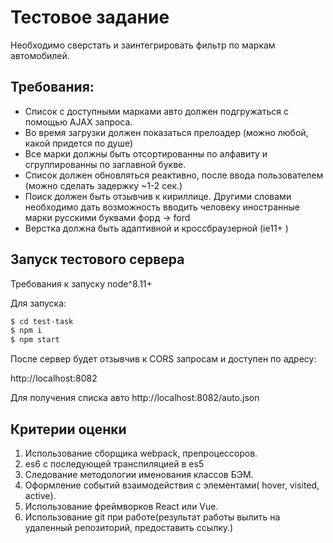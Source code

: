 # Тестовое задание

Необходимо сверстать и заинтегрировать фильтр по маркам автомобилей.

## Требования:
- Список с доступными марками авто должен подгружаться с помощью AJAX запроса. 
- Во время загрузки должен показаться прелоадер (можно любой, какой придется по душе)
- Все марки должны быть отсортированны по алфавиту и сгруппированны по заглавной букве.
- Список должен обновляться реактивно, после ввода пользователем (можно сделать задержку ~1-2 сек.)
- Поиск должен быть отзывчив к кириллице. Другими словами необходимо дать возможность вводить человеку иностранные марки русскими буквами форд -> ford
- Верстка должна быть адаптивной и кроссбраузерной (ie11+ )

## Запуск тестового сервера

Требования к запуску node^8.11+

Для запуска:
```sh
$ cd test-task
$ npm i 
$ npm start 
```
После сервер будет отзывчив к CORS запросам и доступен по адресу:

http://localhost:8082

Для получения списка авто  http://localhost:8082/auto.json

## Критерии оценки 
1. Использование сборщика webpack, препроцессоров.
2. es6 c последующей транспиляцией в es5
3. Следование методологии именования классов БЭМ.
4. Оформление событий взаимодействия с элементами( hover, visited, active).
5. Использование фреймворков React или Vue.
6. Использование git при работе(результат работы вылить на удаленный репозиторий, предоставить ссылку.)
